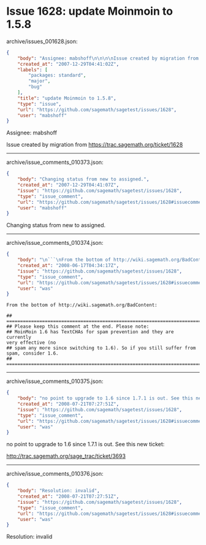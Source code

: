 # Issue 1628: update Moinmoin to 1.5.8

archive/issues_001628.json:
```json
{
    "body": "Assignee: mabshoff\n\n\n\nIssue created by migration from https://trac.sagemath.org/ticket/1628\n\n",
    "created_at": "2007-12-29T04:41:02Z",
    "labels": [
        "packages: standard",
        "major",
        "bug"
    ],
    "title": "update Moinmoin to 1.5.8",
    "type": "issue",
    "url": "https://github.com/sagemath/sagetest/issues/1628",
    "user": "mabshoff"
}
```
Assignee: mabshoff



Issue created by migration from https://trac.sagemath.org/ticket/1628





---

archive/issue_comments_010373.json:
```json
{
    "body": "Changing status from new to assigned.",
    "created_at": "2007-12-29T04:41:07Z",
    "issue": "https://github.com/sagemath/sagetest/issues/1628",
    "type": "issue_comment",
    "url": "https://github.com/sagemath/sagetest/issues/1628#issuecomment-10373",
    "user": "mabshoff"
}
```

Changing status from new to assigned.



---

archive/issue_comments_010374.json:
```json
{
    "body": "\n```\nFrom the bottom of http://wiki.sagemath.org/BadContent:\n\n##\n===========================================================================================\n## Please keep this comment at the end. Please note:\n## MoinMoin 1.6 has TextCHAs for spam prevention and they are currently\nvery effective (no\n## spam any more since switching to 1.6). So if you still suffer from\nspam, consider 1.6.\n##\n===========================================================================================\n\n```\n",
    "created_at": "2008-06-17T04:34:17Z",
    "issue": "https://github.com/sagemath/sagetest/issues/1628",
    "type": "issue_comment",
    "url": "https://github.com/sagemath/sagetest/issues/1628#issuecomment-10374",
    "user": "was"
}
```


```
From the bottom of http://wiki.sagemath.org/BadContent:

##
===========================================================================================
## Please keep this comment at the end. Please note:
## MoinMoin 1.6 has TextCHAs for spam prevention and they are currently
very effective (no
## spam any more since switching to 1.6). So if you still suffer from
spam, consider 1.6.
##
===========================================================================================

```




---

archive/issue_comments_010375.json:
```json
{
    "body": "no point to upgrade to 1.6 since 1.7.1 is out. See this new ticket:\n\nhttp://trac.sagemath.org/sage_trac/ticket/3693",
    "created_at": "2008-07-21T07:27:51Z",
    "issue": "https://github.com/sagemath/sagetest/issues/1628",
    "type": "issue_comment",
    "url": "https://github.com/sagemath/sagetest/issues/1628#issuecomment-10375",
    "user": "was"
}
```

no point to upgrade to 1.6 since 1.7.1 is out. See this new ticket:

http://trac.sagemath.org/sage_trac/ticket/3693



---

archive/issue_comments_010376.json:
```json
{
    "body": "Resolution: invalid",
    "created_at": "2008-07-21T07:27:51Z",
    "issue": "https://github.com/sagemath/sagetest/issues/1628",
    "type": "issue_comment",
    "url": "https://github.com/sagemath/sagetest/issues/1628#issuecomment-10376",
    "user": "was"
}
```

Resolution: invalid
